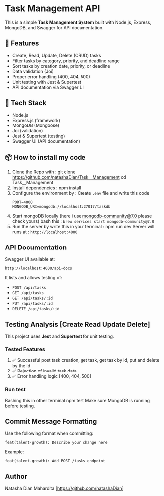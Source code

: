 # Task Management API

This is a simple **Task Management System** built with Node.js, Express, MongoDB, and Swagger for API documentation.

## 🔧 Features

- Create, Read, Update, Delete (CRUD) tasks
- Filter tasks by category, priority, and deadline range
- Sort tasks by creation date, priority, or deadline
- Data validation (Joi)
- Proper error handling (400, 404, 500)
- Unit testing with Jest & Supertest
- API documentation via Swagger UI

## 🧪 Tech Stack

- Node.js  
- Express.js (framework)
- MongoDB (Mongoose)  
- Joi (validation)  
- Jest & Supertest (testing)  
- Swagger UI (API documentation)

## 📦 How to install my code
1. Clone the Repo with :
   git clone https://github.com/natashaDian/Task__Management
   cd Task__Management
2. Install dependencies :
   npm install
3. Configure the environment by :
   Create `.env` file and write this code
    ```
    PORT=4000
    MONGODB_URI=mongodb://localhost:27017/taskdb
    ```
4. Start mongoDB locally (here i use mongodb-community@7.0 please check yours)
   bash this :
   `brew services start mongodb-community@7.0`
5. Run the server by write this in your terminal : npm run dev
   Server will runs at : `http://localhost:4000`

## API Documentation

  Swagger UI available at:
  ```
  http://localhost:4000/api-docs
  ```

It lists and allows testing of:
- `POST /api/tasks`
- `GET /api/tasks`
- `GET /api/tasks/:id`
- `PUT /api/tasks/:id`
- `DELETE /api/tasks/:id`

## Testing Analysis [Create Read Update Delete]
This project uses **Jest** and **Supertest** for unit testing.
### Tested Features
1. ✅ Successful post task creation, get task, get task by id, put and delete by the id
2. ✅ Rejection of invalid task data
3. ✅ Error handling logic [400, 404, 500]

### Run test
Bashing this in other terminal
npm test
Make sure MongoDB is running before testing. 

## Commit Message Formatting
Use the following format when committing:

```
feat(talent-growth): Describe your change here
```
Example:

```
feat(talent-growth): Add POST /tasks endpoint
```

## Author
Natasha Dian Mahardita
[https://github.com/natashaDian]











